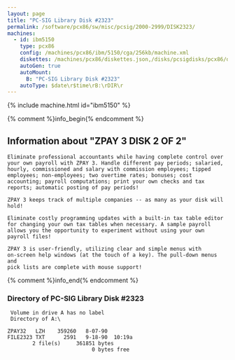 ```yaml
---
layout: page
title: "PC-SIG Library Disk #2323"
permalink: /software/pcx86/sw/misc/pcsig/2000-2999/DISK2323/
machines:
  - id: ibm5150
    type: pcx86
    config: /machines/pcx86/ibm/5150/cga/256kb/machine.xml
    diskettes: /machines/pcx86/diskettes.json,/disks/pcsigdisks/pcx86/diskettes.json
    autoGen: true
    autoMount:
      B: "PC-SIG Library Disk #2323"
    autoType: $date\r$time\rB:\rDIR\r
---
```


{% include machine.html id="ibm5150" %}

{% comment %}info_begin{% endcomment %}

## Information about "ZPAY 3 DISK 2 OF 2"

    Eliminate professional accountants while having complete control over
    your own payroll with ZPAY 3. Handle different pay periods; salaried,
    hourly, commissioned and salary with commission employees; tipped
    employees; non-employees; two overtime rates; bonuses; cost
    accounting; payroll computations; print your own checks and tax
    reports; automatic posting of pay periods!
    
    ZPAY 3 keeps track of multiple companies -- as many as your disk will
    hold!
    
    Eliminate costly programming updates with a built-in tax table editor
    for changing your own tax tables when necessary. A sample payroll
    allows you the opportunity to experiment without using your own
    payroll files!
    
    ZPAY 3 is user-friendly, utilizing clear and simple menus with
    on-screen help windows (at the touch of a key). The pull-down menus and
    pick lists are complete with mouse support!
{% comment %}info_end{% endcomment %}


### Directory of PC-SIG Library Disk #2323

     Volume in drive A has no label
     Directory of A:\

    ZPAY32   LZH    359260   8-07-90
    FILE2323 TXT      2591   9-18-90  10:19a
            2 file(s)     361851 bytes
                               0 bytes free

